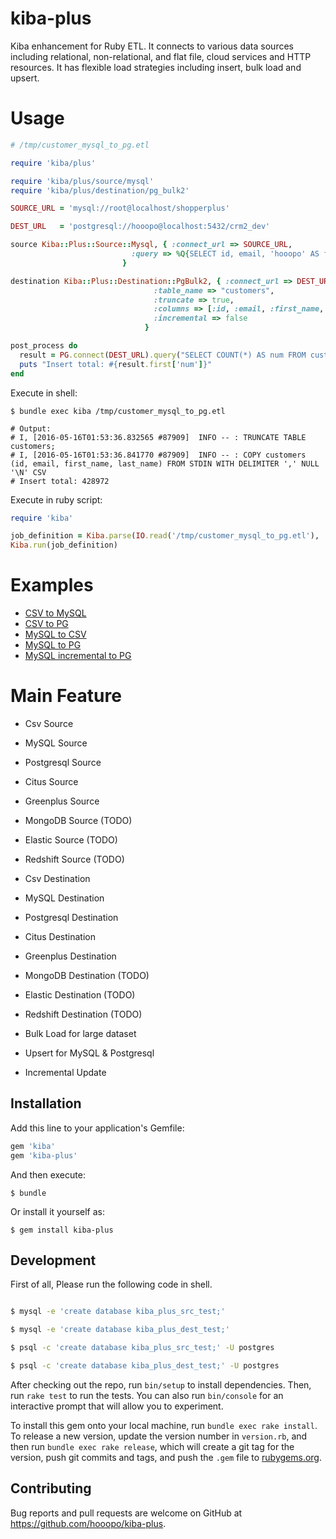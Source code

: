 # kiba-plus
Kiba enhancement for Ruby ETL. It connects to various data sources including relational, non-relational, and flat file, cloud services and HTTP resources. It has flexible load strategies including insert, bulk load and upsert.

# Usage

```ruby
# /tmp/customer_mysql_to_pg.etl

require 'kiba/plus'

require 'kiba/plus/source/mysql'
require 'kiba/plus/destination/pg_bulk2'

SOURCE_URL = 'mysql://root@localhost/shopperplus'

DEST_URL   = 'postgresql://hooopo@localhost:5432/crm2_dev'

source Kiba::Plus::Source::Mysql, { :connect_url => SOURCE_URL,
                           :query => %Q{SELECT id, email, 'hooopo' AS first_name, 'Wang' AS last_name FROM customers}
                         }

destination Kiba::Plus::Destination::PgBulk2, { :connect_url => DEST_URL,
                                :table_name => "customers",
                                :truncate => true,
                                :columns => [:id, :email, :first_name, :last_name],
                                :incremental => false
                              }

post_process do
  result = PG.connect(DEST_URL).query("SELECT COUNT(*) AS num FROM customers")
  puts "Insert total: #{result.first['num']}"
end
```

Execute in shell:

```shell
$ bundle exec kiba /tmp/customer_mysql_to_pg.etl

# Output:
# I, [2016-05-16T01:53:36.832565 #87909]  INFO -- : TRUNCATE TABLE customers;
# I, [2016-05-16T01:53:36.841770 #87909]  INFO -- : COPY customers (id, email, first_name, last_name) FROM STDIN WITH DELIMITER ',' NULL '\N' CSV
# Insert total: 428972
```

Execute in ruby script:

```ruby
require 'kiba'

job_definition = Kiba.parse(IO.read('/tmp/customer_mysql_to_pg.etl'), '/tmp/customer_mysql_to_pg.etl')
Kiba.run(job_definition)
```

# Examples

* [CSV to MySQL](https://github.com/hooopo/kiba-plus/blob/master/examples/customer_csv_to_mysql.etl)
* [CSV to PG](https://github.com/hooopo/kiba-plus/blob/master/examples/customer_csv_to_pg.etl)
* [MySQL to CSV](https://github.com/hooopo/kiba-plus/blob/master/examples/customer_mysql_to_csv.etl)
* [MySQL to PG](https://github.com/hooopo/kiba-plus/blob/master/examples/customer_mysql_to_pg.etl)
* [MySQL incremental to PG](https://github.com/hooopo/kiba-plus/blob/master/examples/incremental_insert.etl)

# Main Feature

* Csv Source
* MySQL Source
* Postgresql Source
* Citus Source
* Greenplus Source
* MongoDB Source (TODO)
* Elastic Source (TODO)
* Redshift Source (TODO)

* Csv Destination
* MySQL Destination
* Postgresql Destination
* Citus Destination
* Greenplus Destination
* MongoDB Destination (TODO)
* Elastic Destination (TODO)
* Redshift Destination (TODO)

* Bulk Load for large dataset
* Upsert for MySQL & Postgresql
* Incremental Update

## Installation

Add this line to your application's Gemfile:

```ruby
gem 'kiba'
gem 'kiba-plus'
```

And then execute:

    $ bundle

Or install it yourself as:

    $ gem install kiba-plus

## Development

First of all, Please run the following code in shell.

```bash

$ mysql -e 'create database kiba_plus_src_test;'

$ mysql -e 'create database kiba_plus_dest_test;'

$ psql -c 'create database kiba_plus_src_test;' -U postgres

$ psql -c 'create database kiba_plus_dest_test;' -U postgres

```

After checking out the repo, run `bin/setup` to install dependencies. Then, run `rake test` to run the tests. You can also run `bin/console` for an interactive prompt that will allow you to experiment.

To install this gem onto your local machine, run `bundle exec rake install`. To release a new version, update the version number in `version.rb`, and then run `bundle exec rake release`, which will create a git tag for the version, push git commits and tags, and push the `.gem` file to [rubygems.org](https://rubygems.org).

## Contributing

Bug reports and pull requests are welcome on GitHub at https://github.com/hooopo/kiba-plus.
